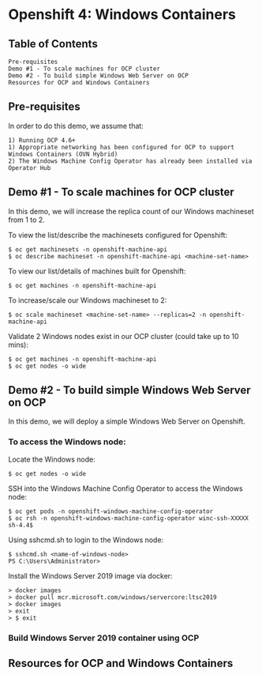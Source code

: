 # Openshift 4: Windows Containers

## Table of Contents
```
Pre-requisites
Demo #1 - To scale machines for OCP cluster 
Demo #2 - To build simple Windows Web Server on OCP
Resources for OCP and Windows Containers
```

## Pre-requisites
In order to do this demo, we assume that:
```
1) Running OCP 4.6+
1) Appropriate networking has been configured for OCP to support Windows Containers (OVN Hybrid)
2) The Windows Machine Config Operator has already been installed via Operator Hub
```

## Demo #1 - To scale machines for OCP cluster
In this demo, we will increase the replica count of our Windows machineset from 1 to 2.

To view the list/describe the machinesets configured for Openshift: 
```
$ oc get machinesets -n openshift-machine-api
$ oc describe machineset -n openshift-machine-api <machine-set-name>
```

To view our list/details of machines built for Openshift: 
```
$ oc get machines -n openshift-machine-api
```

To increase/scale our Windows machineset to 2: 
```
$ oc scale machineset <machine-set-name> --replicas=2 -n openshift-machine-api
```

Validate 2 Windows nodes exist in our OCP cluster (could take up to 10 mins):
```
$ oc get machines -n openshift-machine-api
$ oc get nodes -o wide
```

## Demo #2 - To build simple Windows Web Server on OCP
In this demo, we will deploy a simple Windows Web Server on Openshift.

### To access the Windows node: 
Locate the Windows node: 
```
$ oc get nodes -o wide 
```

SSH into the Windows Machine Config Operator to access the Windows node: 
```
$ oc get pods -n openshift-windows-machine-config-operator
$ oc rsh -n openshift-windows-machine-config-operator winc-ssh-XXXXX
sh-4.4$
```

Using sshcmd.sh to login to the Windows node: 
```
$ sshcmd.sh <name-of-windows-node>
PS C:\Users\Administrator>
```

Install the Windows Server 2019 image via docker: 
```
> docker images
> docker pull mcr.microsoft.com/windows/servercore:ltsc2019
> docker images
> exit
> $ exit
```

### Build Windows Server 2019 container using OCP


## Resources for OCP and Windows Containers 
